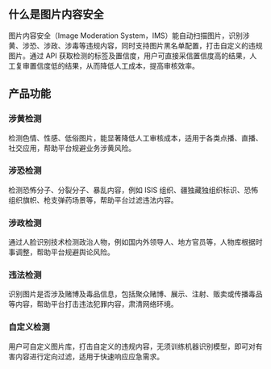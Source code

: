 ## 什么是图片内容安全
图片内容安全（Image Moderation System，IMS）能自动扫描图片，识别涉黄、涉恐、涉政、涉毒等违规内容，同时支持图片黑名单配置，打击自定义的违规图片。通过 API 获取检测的标签及置信度，用户可直接采信置信度高的结果，人工复审置信度低的结果，从而降低人工成本，提高审核效率。
## 产品功能
### 涉黄检测
检测色情、性感、低俗图片，能显著降低人工审核成本，适用于各类点播、直播、社交应用，帮助平台规避业务涉黄风险。
### 涉恐检测
检测恐怖分子、分裂分子、暴乱内容，例如 ISIS 组织、疆独藏独组织标识、恐怖组织旗帜、枪支弹药场景等，帮助平台过滤违法内容。
### 涉政检测
通过人脸识别技术检测政治人物，例如国内外领导人、地方官员等，人物库根据时事调整，帮助平台规避舆论风险。
### 违法检测
识别图片是否涉及赌博及毒品信息，包括聚众赌博、展示、注射、贩卖或传播毒品等内容，帮助平台打击违法犯罪内容，肃清网络环境。
### 自定义检测
用户可自定义图片库，打击自定义的违规内容，无须训练机器识别模型，即可对有害内容进行定向过滤，适用于快速响应应急需求。
